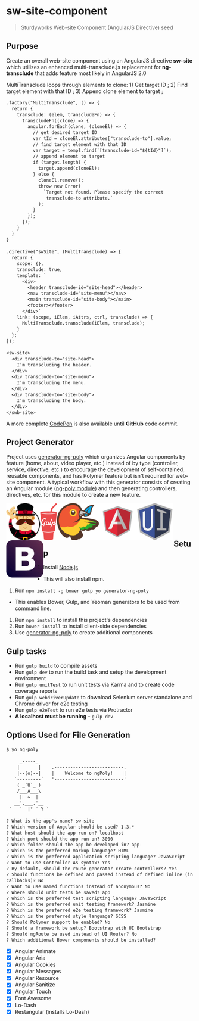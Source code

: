 # sw-site-component

> Sturdyworks Web-site Component (AngularJS Directive) seed

## Purpose

Create an overall web-site component using an AngularJS directive **sw-site** which utilizes an enhanced multi-transclude.js replacement for **ng-transclude** that adds feature most likely in AngularJS 2.0

MultiTransclude loops through elements to clone: 1) Get target ID ; 2) Find target element with that ID ; 3) Append clone element to target ;

```
.factory("MultiTransclude", () => {
  return {
    transclude: (elem, transcludeFn) => {
      transcludeFn((clone) => {
        angular.forEach(clone, (cloneEl) => {
          // get desired target ID
          var tId = cloneEl.attributes["transclude-to"].value;
          // find target element with that ID
          var target = templ.find(`[transclude-id="${tId}"]`);
          // append element to target
          if (target.length) {
            target.append(cloneEl);
          } else {
            cloneEl.remove();
            throw new Error(
              `Target not found. Please specify the correct 
               transclude-to attribute.`
            );
          }
        });
      });
    }
  }
}

.directive("swSite", (MultiTransclude) => {
  return {
    scope: {},
    transclude: true,
    template: `
      <div>
        <header transclude-id="site-head"></header>
        <nav transclude-id="site-menu"></nav>
        <main transclude-id="site-body"></main>
        <footer></footer>
      </div>`
    link: (scope, iElem, iAttrs, ctrl, transclude) => {
      MultiTransclude.transclude(iElem, transclude);
    }
  };
});

<sw-site>
  <div transclude-to="site-head">
    I’m transcluding the header.
  </div>
  <div transclude-to="site-menu">
    I’m transcluding the menu.
  </div>
  <div transclude-to="site-body">
    I’m transcluding the body.
  </div>
</swb-site>
```

A more complete [CodePen](http://codepen.io/kara/pen/XJpEyN) is also available until **GitHub** code commit.

## Project Generator

Project uses [generator-ng-poly](https://github.com/dustinspecker/generator-ng-poly) which organizes Angular components by feature (home, about, video player, etc.) instead of by type (controller, service, directive, etc.) to encourage the development of self-contained, reusable components, and has Polymer feature but isn't required for web-site component. A typical workflow with this generator consists of creating an Angular module ([ng-poly:module](#module)) and then generating controllers, directives, etc. for this module to create a new feature.

<img height="100" align="left" src="static/bullet-yo.gif">

<img height="100" align="left" src="static/gulp.png">

<img height="100" align="left" src="static/bower-logo.png">

<img height="100" align="left" src="static/angularjs-logo.png">

<img height="100" align="left" src="static/angular-ui.jpeg">

<img height="100" align="left" src="static/bootstrap.jpeg">

<br><br><br><br>


## Setup

1. Install [Node.js](http://nodejs.org/)
 - This will also install npm.
1. Run `npm install -g bower gulp yo generator-ng-poly`
 - This enables Bower, Gulp, and Yeoman generators to be used from command line.
1. Run `npm install` to install this project's dependencies
1. Run `bower install` to install client-side dependencies
1. Use [generator-ng-poly](https://github.com/dustinspecker/generator-ng-poly) to create additional components

## Gulp tasks

- Run `gulp build` to compile assets
- Run `gulp dev` to run the build task and setup the development environment
- Run `gulp unitTest` to run unit tests via Karma and to create code coverage reports
- Run `gulp webdriverUpdate` to download Selenium server standalone and Chrome driver for e2e testing
- Run `gulp e2eTest` to run e2e tests via Protractor
 - **A localhost must be running** - `gulp dev`

## Options Used for File Generation

```
$ yo ng-poly

     _-----_
    |       |    .--------------------------.
    |--(o)--|    |    Welcome to ngPoly!    |
   `---------´   '--------------------------'
    ( _´U`_ )
    /___A___\
     |  ~  |
   __'.___.'__
 ´   `  |° ´ Y `

? What is the app's name? sw-site
? Which version of Angular should be used? 1.3.*
? What host should the app run on? localhost
? Which port should the app run on? 3000
? Which folder should the app be developed in? app
? Which is the preferred markup language? HTML
? Which is the preferred application scripting language? JavaScript
? Want to use Controller As syntax? Yes
? By default, should the route generator create controllers? Yes
? Should functions be defined and passed instead of defined inline (in callbacks)? No
? Want to use named functions instead of anonymous? No
? Where should unit tests be saved? app
? Which is the preferred test scripting language? JavaScript
? Which is the preferred unit testing framework? Jasmine
? Which is the preferred e2e testing framework? Jasmine
? Which is the preferred style language? SCSS
? Should Polymer support be enabled? No
? Should a framework be setup? Bootstrap with UI Bootstrap
? Should ngRoute be used instead of UI Router? No
? Which additional Bower components should be installed? 
```
- [x] Angular Animate 
- [x] Angular Aria 
- [x] Angular Cookies
- [x] Angular Messages
- [x] Angular Resource
- [x] Angular Sanitize
- [x] Angular Touch
- [x] Font Awesome
- [x] Lo-Dash
- [x] Restangular (installs Lo-Dash)

